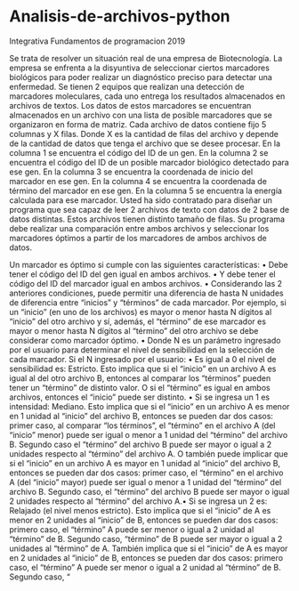 # Analisis-de-archivos-python
Integrativa Fundamentos de programacion 2019 

Se trata de resolver un situación real de una empresa de Biotecnología. La empresa se enfrenta a la
disyuntiva de seleccionar ciertos marcadores biológicos para poder realizar un diagnóstico preciso para
detectar una enfermedad.
Se tienen 2 equipos que realizan una detección de marcadores moleculares, cada uno entrega los
resultados almacenados en archivos de textos. Los datos de estos marcadores se encuentran
almacenados en un archivo con una lista de posible marcadores que se organizaron en forma de matriz.
Cada archivo de datos contiene fijo 5 columnas y X filas. Donde X es la cantidad de filas del archivo y
depende de la cantidad de datos que tenga el archivo que se desee procesar. En la columna 1 se
encuentra el código del ID de un gen. En la columna 2 se encuentra el código del ID de un posible
marcador biológico detectado para ese gen. En la columna 3 se encuentra la coordenada de inicio del
marcador en ese gen. En la columna 4 se encuentra la coordenada de término del marcador en ese gen.
En la columna 5 se encuentra la energía calculada para ese marcador.
Usted ha sido contratado para diseñar un programa que sea capaz de leer 2 archivos de texto con datos
de 2 base de datos distintas. Estos archivos tienen distinto tamaño de filas. Su programa debe realizar
una comparación entre ambos archivos y seleccionar los marcadores óptimos a partir de los marcadores
de ambos archivos de datos.

Un marcador es óptimo si cumple con las siguientes características:
• Debe tener el código del ID del gen igual en ambos archivos.
• Y debe tener el código del ID del marcador igual en ambos archivos.
• Considerando las 2 anteriores condiciones, puede permitir una diferencia de hasta N unidades de
diferencia entre “inicios” y “términos” de cada marcador. Por ejemplo, si un “inicio” (en uno de
los archivos) es mayor o menor hasta N dígitos al “inicio” del otro archivo y sí, además, el
“término” de ese marcador es mayor o menor hasta N dígitos al “término” del otro archivo se
debe considerar como marcador óptimo.
• Donde N es un parámetro ingresado por el usuario para determinar el nivel de sensibilidad en la
selección de cada marcador. Si el N ingresado por el usuario:
• Es igual a 0 el nivel de sensibilidad es: Estricto.
Esto implica que si el “inicio” en un archivo A es igual al del otro archivo B, entonces al
comparar los “términos” pueden tener un “término” de distinto valor. O si el “término” es igual
en ambos archivos, entonces el “inicio” puede ser distinto.
• Si se ingresa un 1 es intensidad: Mediano.
Esto implica que si el “inicio” en un archivo A es menor en 1 unidad al “inicio” del archivo B,
entonces se pueden dar dos casos: primer caso, al comparar “los términos”, el “término” en el
archivo A (del “inicio” menor) puede ser igual o menor a 1 unidad del “término” del archivo B.
Segundo caso el “término” del archivo B puede ser mayor o igual a 2 unidades respecto al
“término” del archivo A.
O también puede implicar que si el “inicio” en un archivo A es mayor en 1 unidad al “inicio”
del archivo B, entonces se pueden dar dos casos: primer caso, el “término” en el archivo A (del
“inicio” mayor) puede ser igual o menor a 1 unidad del “término” del archivo B. Segundo caso,
el “término” del archivo B puede ser mayor o igual 2 unidades respecto al “término” del archivo
A.•
Si se ingresa un 2 es: Relajado (el nivel menos estricto).
Esto implica que si el “inicio” de A es menor en 2 unidades al “inicio” de B, entonces se pueden
dar dos casos: primero caso, el “término” A puede ser menor o igual a 2 unidad al “término” de
B. Segundo caso, “término” de B puede ser mayor o igual a 2 unidades al “término” de A.
También implica que si el “inicio” de A es mayor en 2 unidades al “inicio” de B, entonces se
pueden dar dos casos: primero caso, el “término” A puede ser menor o igual a 2 unidad al
“término” de B. Segundo caso, “
